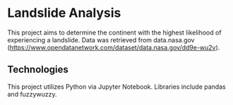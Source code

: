 # Landslide Analysis
This project aims to determine the continent with the highest likelihood of experiencing a landslide. Data was retrieved from data.nasa.gov (https://www.opendatanetwork.com/dataset/data.nasa.gov/dd9e-wu2v).

## Technologies
This project utilizes Python via Jupyter Notebook. Libraries include pandas and fuzzywuzzy.

